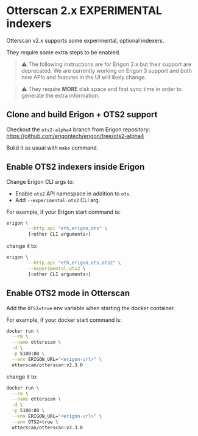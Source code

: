 # Otterscan 2.x EXPERIMENTAL indexers

Otterscan v2.x supports some experimental, optional indexers.

They require some extra steps to be enabled.

> ⚠️ The following instructions are for Erigon 2.x but their support are deprecated. We are currently working on Erigon 3 support and both new APIs and features in the UI will likely change.

> ⚠️ They require **MORE** disk space and first sync time in order to generate the extra information.

## Clone and build Erigon + OTS2 support

Checkout the `ots2-alpha4` branch from Erigon repository: https://github.com/erigontech/erigon/tree/ots2-alpha4

Build it as usual with `make` command.

## Enable OTS2 indexers inside Erigon

Change Erigon CLI args to:

- Enable `ots2` API namespace in addition to `ots`.
- Add `--experimental.ots2` CLI arg.

For example, if your Erigon start command is:

```sh
erigon \
        --http.api "eth,erigon,ots" \
        [<other CLI arguments>]
```

change it to:

```sh
erigon \
        --http.api "eth,erigon,ots,ots2" \
        --experimental.ots2 \
        [<other CLI arguments>]
```

## Enable OTS2 mode in Otterscan

Add the `OTS2=true` env variable when starting the docker container.

For example, if your docker start command is:

```sh
docker run \
  --rm \
  --name otterscan \
  -d \
  -p 5100:80 \
  --env ERIGON_URL="<erigon-url>" \
  otterscan/otterscan:v2.3.0
```

change it to:

```sh
docker run \
  --rm \
  --name otterscan \
  -d \
  -p 5100:80 \
  --env ERIGON_URL="<erigon-url>" \
  --env OTS2=true \
  otterscan/otterscan:v2.3.0
```
